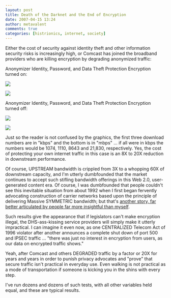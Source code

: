 ```yaml
---
layout: post
title: Death of the Darknet and the End of Encryption
date: 2007-04-15 13:24
author: metavalent
comments: true
categories: [histrionics, internet, society]
---
```

Either the cost of security against identity theft and other information security risks is increasingly high, or Comcast has joined the broadband providers who are killing encryption by degrading anonymized traffic:

Anonymizer Identity, Password, and Data Theft Protection Encryption turned on:

<a href="https://speedtest.dslreports.com"><img border="0" src="https://www.dslreports.com/im/28177969/17951.png"/></a>

<a href="https://speedtest.dslreports.com"><img border="0" src="https://www.dslreports.com/im/28179092/20191.png"/></a>

Anonymizer Identity, Password, and Data Theft Protection Encryption turned off:

<a href="https://speedtest.dslreports.com"><img border="0" src="https://www.dslreports.com/im/28179185/40575.png"/></a>

<a href="https://speedtest.dslreports.com"><img border="0" src="https://www.dslreports.com/im/28178071/3262.png"/></a>

Just so the reader is not confused by the graphics, the first three download numbers are in "kbps" and the bottom is in "mbps" ... if all were in kbps the numbers would be 1074, 1110, 8643 and 21,830, respectively.  Yes, the cost of protecting your own internet traffic in this case is an 8X to 20X reduction in downstream performance. 

Of course, UPSTREAM bandwidth is crippled from 3X to a whopping 60X of downstream capacity, and I'm utterly dumbfounded that the market continues to accept such stifling bandwidth offerings in this Web 2.0, user-generated content era. Of course, I was dumbfounded that people couldn't see this inevitable situation from about 1992 when I first began fervently advocating construction of carrier networks based upon the principle of delivering Massive SYMMETRIC bandwidth; but that's <a href="https://www.eff.org/Misc/Publications/John_Perry_Barlow/HTML/death_from_above.html" target="_blank">another story, far better articulated by people far more insightful than myself</a>.

Such results give the appearance that if legislators can't make encryption illegal, the DHS-ass-kissing service providers will simply make it utterly impractical. I can imagine it even now, as one CENTRALIZED Telecom Act of 1996 violator after another announces a complete shut down of port 500 and IPSEC traffic ... "there was just no interest in encryption from users, as our data on encrypted traffic shows."

Yeah, after Comcast and others DEGRADED traffic by a factor or 20X for years and years in order to punish privacy advocates and "prove" that secure traffic isn't practical in everyday use. Even walking is not practical as a mode of transportation if someone is kicking you in the shins with every step.

I've run dozens and dozens of such tests, with all other variables held equal, and these are typical results.
